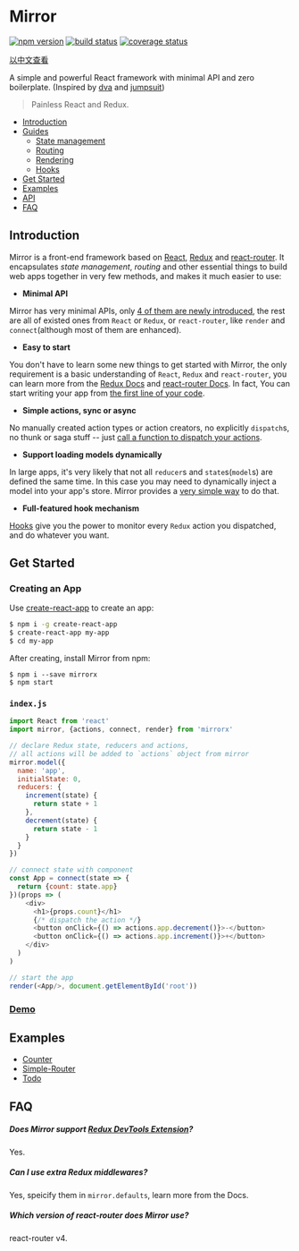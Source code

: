 # Mirror

[![npm version](https://img.shields.io/npm/v/mirrorx.svg?style=flat-square)](https://www.npmjs.com/package/mirrorx) [![build status](https://img.shields.io/travis/mirrorjs/mirror.svg?style=flat-square)](https://travis-ci.org/mirrorjs/mirror) [![coverage status](https://img.shields.io/coveralls/mirrorjs/mirror.svg?style=flat-square)](https://coveralls.io/github/mirrorjs/mirror?branch=master)

[以中文查看](https://github.com/mirrorjs/mirror/blob/master/README_zh.md)

A simple and powerful React framework with minimal API and zero boilerplate. (Inspired by [dva](https://github.com/dvajs/dva) and [jumpsuit](https://github.com/jumpsuit/jumpsuit))

> Painless React and Redux.

* [Introduction](#introduction)
* [Guides](https://github.com/mirrorjs/mirror/blob/master/docs/guides.md)
  * [State management](https://github.com/mirrorjs/mirror/blob/master/docs/guides.md#state-management)
  * [Routing](https://github.com/mirrorjs/mirror/blob/master/docs/guides.md#routing)
  * [Rendering](https://github.com/mirrorjs/mirror/blob/master/docs/guides.md#rendering)
  * [Hooks](https://github.com/mirrorjs/mirror/blob/master/docs/guides.md#hooks)
* [Get Started](#get-started)
* [Examples](#examples)
* [API](https://github.com/mirrorjs/mirror/blob/master/docs/api.md)
* [FAQ](#faq)

## Introduction

Mirror is a front-end framework based on [React](https://facebook.github.io/react), [Redux](http://redux.js.org/docs/introduction/) and [react-router](https://github.com/ReactTraining/react-router). It encapsulates *state management*, *routing* and other essential things to build web apps together in very few methods, and makes it much easier to use:

* **Minimal API**

Mirror has very minimal APIs, only [4 of them are newly introduced](https://github.com/mirrorjs/mirror/blob/master/docs/api.md), the rest are all of existed ones from `React` or `Redux`, or `react-router`, like `render` and `connect`(although most of them are enhanced).

* **Easy to start**

You don't have to learn some new things to get started with Mirror, the only requirement is a basic understanding of `React`, `Redux` and `react-router`, you can learn more from the [Redux Docs](http://redux.js.org/docs/introduction/) and [react-router Docs](https://github.com/ReactTraining/react-router). In fact, You can start writing your app from [the first line of your code](#get-started).

* **Simple actions, sync or async**

No manually created action types or action creators, no explicitly `dispatch`s, no thunk or saga stuff -- just [call a function to dispatch your actions](https://github.com/mirrorjs/mirror/blob/master/docs/api.md#actions).

* **Support loading models dynamically**

In large apps, it's very likely that not all `reducer`s and `state`s(`model`s) are defined the same time. In this case you may need to dynamically inject a model into your app's store. Mirror provides a [very simple way](https://github.com/mirrorjs/mirror/blob/master/docs/api.md#rendercomponent-container-callback) to do that.

* **Full-featured hook mechanism**

[Hooks](https://github.com/mirrorjs/mirror/blob/master/docs/api.md#mirrorhookaction-getstate-) give you the power to monitor every `Redux` action you dispatched, and do whatever you want.


## Get Started

### Creating an App

Use [create-react-app](https://github.com/facebookincubator/create-react-app) to create an app:

```sh
$ npm i -g create-react-app
$ create-react-app my-app
$ cd my-app
```

After creating, install Mirror from npm:

```
$ npm i --save mirrorx
$ npm start
```

### `index.js`

```js
import React from 'react'
import mirror, {actions, connect, render} from 'mirrorx'

// declare Redux state, reducers and actions,
// all actions will be added to `actions` object from mirror
mirror.model({
  name: 'app',
  initialState: 0,
  reducers: {
    increment(state) {
      return state + 1
    },
    decrement(state) {
      return state - 1
    }
  }
})

// connect state with component
const App = connect(state => {
  return {count: state.app}
})(props => (
    <div>
      <h1>{props.count}</h1>
      {/* dispatch the action */}
      <button onClick={() => actions.app.decrement()}>-</button>
      <button onClick={() => actions.app.increment()}>+</button>
    </div>
  )
)

// start the app
render(<App/>, document.getElementById('root'))
```

### [Demo](https://www.webpackbin.com/bins/-Kmdm2zpS4JBvzbKBbIc)

## Examples

* [Counter](https://github.com/mirrorjs/mirror/blob/master/examples/counter)
* [Simple-Router](https://github.com/mirrorjs/mirror/blob/master/examples/simple-router)
* [Todo](https://github.com/mirrorjs/mirror/blob/master/examples/todo)


## FAQ

##### Does Mirror support [Redux DevTools Extension](https://github.com/zalmoxisus/redux-devtools-extension)?

Yes.

##### Can I use extra Redux middlewares?

Yes, speicify them in `mirror.defaults`, learn more from the Docs.

##### Which version of react-router does Mirror use?

react-router v4.

